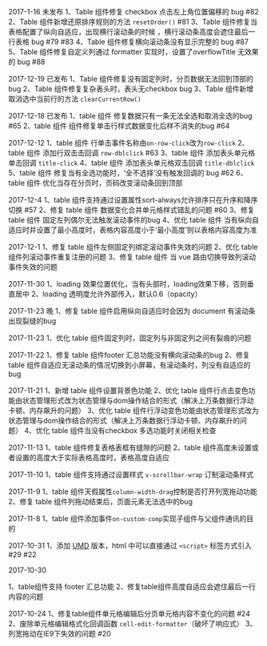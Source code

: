2017-1-16 未发布
1、Table 组件修复 checkbox 点击左上角位置偏移的 bug #82
2、Table 组件新增还原排序规则的方法 `resetOrder()` #81
3、Table 组件修复当表格配置了纵向自适应，出现横行滚动条的时候 ，横行滚动条高度会遮住最后一行表格 bug #79 #83
4、Table 组件修复横向滚动条没有显示完整的 bug #87
5、Table 组件修复自定义列通过 formatter 实现时，设置了overflowTitle 无效果的 bug #88


2017-12-19 已发布
1、Table 组件修复没有固定列时，分页数据无法回到顶部的bug
2、Table 组件修复复杂表头时，表头无checkbox bug
3、Table 组件新增取消选中当前行的方法 `clearCurrentRow()`

2017-12-18 已发布
1、table 组件 修复数据只有一条无法全选和取消全选的bug #65
2、table 组件 组件修复单击行样式数据变化后样不消失的bug #64

2017-12-12
1、table 组件 行单击事件名称由`on-row-click`改为`row-click`
2、table 组件 添加行双击击回调 `row-dblclick` #63
3、table 组件 添加表头单元格单击回调 `title-click`
4、table 组件 添加表头单元格双击回调 `title-dblclick`
5、table 组件 修复当有全选功能时，‘全不选择’没有触发回调的 bug #62
6、table 组件 优化当存在分页时，页码改变滚动条回到顶部

2017-12-4
1、table 组件支持通过设置属性sort-always允许排序只在升序和降序切换 #57
2、修复 table 组件 数据变化合并单元格样式错乱的问题 #60
3、修复 table 组件 固定左列偶尔无法触发滚动事件的bug
4、优化 table 组件 当有纵向自适应时并设置了最小高度时，表格内容高度小于‘最小高度’则以表格内容高度为准

2017-12-1
1、修复 table 组件左侧固定列绑定滚动事件失效的问题
2、优化 table 组件列滚动事件重复注册的问题
3、修复 table 组件 当 vue 路由切换导致列滚动事件失效的问题

2017-11-30
1、loading 效果位置优化，当有头部时，loading效果下移，否则垂直居中
2、loading 透明度允许外部传入，默认0.6（opacity）

2017-11-23 晚
1、修复 table 组件启用纵向自适应时会因为 document 有滚动条出现裂缝的bug

2017-11-23
1、优化 table 组件固定列时，固定列与非固定列之间有裂痕的问题

2017-11-22
1、修复 table 组件footer 汇总功能没有横向滚动条的bug
2、修复 table 组件自适应无滚动条的情况切换到小屏幕，有滚动条时，列没有自适应的bug



2017-11-21
1、新增 table 组件设置背景色功能
2、优化 table 组件行点击变色功能由状态管理形式改为状态管理与dom操作结合的形式（解决上万条数据行浮动卡顿、内存飙升的问题）
3、优化 table 组件行浮动变色功能由状态管理形式改为状态管理与dom操作结合的形式（解决上万条数据行浮动卡顿、内存飙升的问题）
4、优化 table 组件当没有checkbox 多选功能时关闭相关检查

2017-11-13
1、table 组件修复表格表框有缝隙的问题
2、table 组件高度未设置或者设置的高度大于实际表格高度时，表格高度自适应

2017-11-10
1、table 组件支持通过设置样式 `v-scrollbar-wrap` 订制滚动条样式

2017-11-9
1、table 组件天假属性`column-width-drag`控制是否打开列宽拖动功能
2、修复 table 组件列拖动结束后，页面元素无法选中的bug

2017-11-8
1、table 组件添加事件`on-custom-comp`实现子组件与父组件通讯的目的

2017-10-31
1、添加 [UMD](https://github.com/umdjs/umd) 版本，html 中可以直接通过 `<script>` 标签方式引入 #29 #22

2017-10-30

1、table组件支持 footer 汇总功能
2、修复table组件高度自适应会遮住最后一行内容的问题

2017-10-24
1、修复table组件单元格编辑后分页单元格内容不变化的问题 #24
2、废除单元格编辑格式化回调函数 `cell-edit-formatter`（破坏了响应式）
3、列宽拖动在IE9下失效的问题 #20
